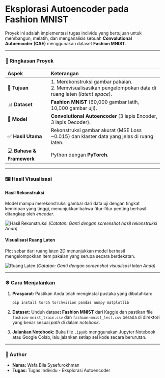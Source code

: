 # Eksplorasi Autoencoder pada Fashion MNIST

Proyek ini adalah implementasi tugas individu yang bertujuan untuk membangun, melatih, dan menganalisis sebuah **Convolutional Autoencoder (CAE)** menggunakan dataset **Fashion MNIST**.

---
### 📌 Ringkasan Proyek

| Aspek | Keterangan |
| :--- | :--- |
| 🎯 **Tujuan** | 1. Merekonstruksi gambar pakaian. <br> 2. Memvisualisasikan pengelompokan data di ruang laten (*latent space*). |
| 📊 **Dataset** | **Fashion MNIST** (60,000 gambar latih, 10,000 gambar uji). |
| 🧠 **Model** | **Convolutional Autoencoder** (3 lapis Encoder, 3 lapis Decoder). |
| ✅ **Hasil Utama** | Rekonstruksi gambar akurat (MSE Loss ~0.015) dan klaster data yang jelas di ruang laten. |
| 💻 **Bahasa & Framework** | Python dengan **PyTorch**. |

---
### 🖼️ Hasil Visualisasi

#### Hasil Rekonstruksi
Model mampu merekonstruksi gambar dari data uji dengan tingkat kemiripan yang tinggi, menunjukkan bahwa fitur-fitur penting berhasil ditangkap oleh *encoder*.

![Hasil Rekonstruksi](https://i.imgur.com/your-reconstruction-image.png) 
*(Catatan: Ganti dengan screenshot hasil rekonstruksi Anda)*

#### Visualisasi Ruang Laten
Plot sebar dari ruang laten 2D menunjukkan model berhasil mengelompokkan item pakaian yang serupa secara berdekatan.

![Ruang Laten](https://i.imgur.com/your-latent-space-image.png) 
*(Catatan: Ganti dengan screenshot visualisasi laten Anda)*

---
### ⚙️ Cara Menjalankan

1.  **Prasyarat:**
    Pastikan Anda telah menginstal pustaka yang dibutuhkan:
    ```bash
    pip install torch torchvision pandas numpy matplotlib
    ```
2.  **Dataset:**
    Unduh dataset **Fashion MNIST** dari Kaggle dan pastikan file `fashion-mnist_train.csv` dan `fashion-mnist_test.csv` berada di direktori yang benar sesuai *path* di dalam *notebook*.

3.  **Jalankan Notebook:**
    Buka file `.ipynb` menggunakan Jupyter Notebook atau Google Colab, lalu jalankan setiap sel kode secara berurutan.

---
### 👤 Author

* **Nama:** Wafa Bila Syaefurokhman
* **Tugas:** Tugas Individu - Eksplorasi Autoencoder
